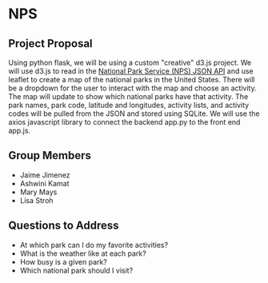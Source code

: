 # NPS
## Project Proposal
Using python flask, we will be using a custom "creative" d3.js project. We will use d3.js to read in the [National Park Service (NPS) JSON API](https://www.nps.gov/subjects/developer/api-documentation.htm) and use leaflet to create a map of the national parks in the United States. There will be a dropdown for the user to interact with the map and choose an activity. The map will update to show which national parks have that activity. The park names, park code, latitude and longitudes, activity lists, and activity codes will be pulled from the JSON and stored using SQLite. We will use the axios javascript library to connect the backend app.py to the front end app.js.

## Group Members
- Jaime Jimenez
- Ashwini Kamat
- Mary Mays
- Lisa Stroh

## Questions to Address
- At which park can I do my favorite activities?
- What is the weather like at each park?
- How busy is a given park?
- Which national park should I visit?
